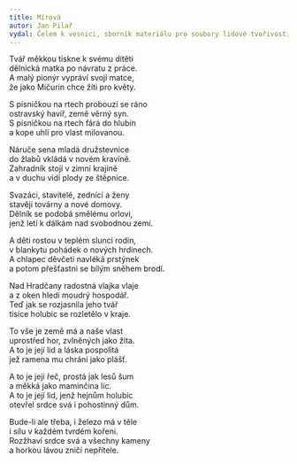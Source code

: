 ```yaml
---
title: Mírová
autor: Jan Pilař
vydal: Čelem k vesnici, sborník materiálu pro soubory lidové tvořivosti, Praha, Orbis, 1953
---
```


Tvář měkkou tiskne k svému dítěti   
dělnická matka po návratu z práce.  
A malý pionýr vypráví svojí matce,  
že jako Mičurin chce žíti pro květy.

S písničkou na rtech probouzí se ráno    
ostravský havíř, země věrný syn.  
S písničkou na rtech fárá do hlubin   
a kope uhlí pro vlast milovanou.

Náruče sena mladá družstevnice   
do žlabů vkládá v novém kravíně.  
Zahradník stojí v zimní krajině  
a v duchu vidí plody ze štěpnice.

Svazáci, stavitelé, zedníci a ženy   
stavějí továrny a nové domovy.   
Dělník se podobá smělému orlovi,  
jenž letí k dálkám nad svobodnou zemí.

A děti rostou v teplém slunci rodin,   
v blankytu pohádek o nových hrdinech.   
A chlapec děvčeti navléká prstýnek   
a potom přešťastni se bílým sněhem brodí.

Nad Hradčany radostná vlajka vlaje   
a z oken hledí moudrý hospodář.  
Teď jak se rozjasnila jeho tvář    
tisíce holubic se rozletělo v kraje.

To vše je země má a naše vlast    
uprostřed hor, zvlněných jako žita.   
A to je její lid a láska pospolitá   
jež ramena mu chrání jako plášť.

A to je její řeč, prostá jak lesů šum  
a měkká jako maminčina líc.   
A to je její lid, jenž hejnům holubic    
otevřel srdce svá i pohostinný dům.

Bude-li ale třeba, i železo má v těle  
i sílu v každém tvrdém kořeni.  
Rozžhaví srdce svá a všechny kameny   
a horkou lávou zničí nepřítele.